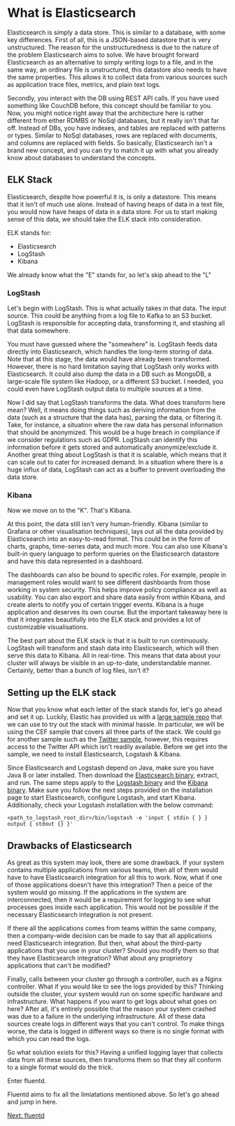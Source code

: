 # What is Elasticsearch

Elasticsearch is simply a data store. This is similar to a database, with some key differences. First of all, this is a JSON-based datastore that is very unstructured. The reason for the unstructuredness is due to the nature of the problem Elasticsearch aims to solve. We have brought forward Elasticsearch as an alternative to simply writing logs to a file, and in the same way, an ordinary file is unstructured, this datastore also needs to have the same properties. This allows it to collect data from various sources such as application trace files, metrics, and plain text logs.

Secondly, you interact with the DB using REST API calls. If you have used something like CouchDB before, this concept should be familiar to you. Now, you might notice right away that the architecture here is rather different from either RDMBS or NoSql databases, but it really isn't that far off. Instead of DBs, you have indexes, and tables are replaced with patterns or types. Similar to NoSql databases, rows are replaced with documents, and columns are replaced with fields. So basically, Elasticsearch isn't a brand new concept, and you can try to match it up with what you already know about databases to understand the concepts.

## ELK Stack

Elasticsearch, despite how powerful it is, is only a datastore. This means that it isn't of much use alone. Instead of having heaps of data in a text file, you would now have heaps of data in a data store. For us to start making sense of this data, we should take the ELK stack into consideration. 

ELK stands for: 
- Elasticsearch
- LogStash
- Kibana

We already know what the "E" stands for, so let's skip ahead to the "L"

### LogStash

Let's begin with LogStash. This is what actually takes in that data. The input source. This could be anything from a log file to Kafka to an S3 bucket. LogStash is responsible for accepting data, transforming it, and stashing all that data somewhere. 

You must have guessed where the "somewhere" is. LogStash feeds data directly into Elasticsearch, which handles the long-term storing of data. Note that at this stage, the data would have already been transformed. However, there is no hard limitation saying that LogStash only works with Elasticsearch. It could also dump the data in a DB such as MongoDB, a large-scale file system like Hadoop, or a different S3 bucket. I needed, you could even have LogStash output data to multiple sources at a time.

Now I did say that LogStash transforms the data. What does transform here mean? Well, it means doing things such as deriving information from the data (such as a structure that the data has), parsing the data, or filtering it. Take, for instance, a situation where the raw data has personal information that should be anonymized. This would be a huge breach in compliance if we consider regulations such as GDPR. LogStash can identify this information before it gets stored and automatically anonymize/exclude it. Another great thing about LogStash is that it is scalable, which means that it can scale out to cater for increased demand. In a situation where there is a huge influx of data, LogStash can act as a buffer to prevent overloading the data store.

### Kibana

Now we move on to the "K". That's Kibana.

At this point, the data still isn't very human-friendly. Kibana (similar to Grafana or other visualisation techniques), lays out all the data provided by Elasticsearch into an easy-to-read format. This could be in the form of charts, graphs, time-series data, and much more. You can also use Kibana's built-in query language to perform queries on the Elasticsearch datastore and have this data represented in a dashboard.

The dashboards can also be bound to specific roles. For example, people in management roles would want to see different dashboards from those working in system security. This helps improve policy compliance as well as usability. You can also export and share data easily from within Kibana, and create alerts to notify you of certain trigger events. Kibana is a huge application and deserves its own course. But the important takeaway here is that it integrates beautifully into the ELK stack and provides a lot of customizable visualisations.

The best part about the ELK stack is that it is built to run continuously. LogStash will transform and stash data into Elasticsearch, which will then serve this data to Kibana. All in real-time. This means that data about your cluster will always be visible in an up-to-date, understandable manner. Certainly, better than a bunch of log files, isn't it?

## Setting up the ELK stack

Now that you know what each letter of the stack stands for, let's go ahead and set it up. Luckily, Elastic has provided us with a [large sample repo](https://github.com/elastic/examples) that we can use to try out the stack with minimal hassle. In particular, we will be using the CEF sample that covers all three parts of the stack. We could go for another sample such as the [Twitter sample](https://github.com/elastic/examples/tree/master/Common%20Data%20Formats/twitter), however, this requires access to the Twitter API which isn't readily available. Before we get into the sample, we need to install Elasticsearch, Logstash & Kibana.

Since Elasticsearch and Logstash depend on Java, make sure you have Java 8 or later installed. Then download the [Elasticsearch binary](https://www.elastic.co/downloads/elasticsearch), extract, and run. The same steps apply to the [Logstash binary](https://www.elastic.co/downloads/logstash) and the [Kibana binary](https://www.elastic.co/downloads/kibana). Make sure you follow the next steps provided on the installation page to start Elasticsearch, configure Logstash, and start Kibana. Additionally, check your Logstash installation with the below command:

```
<path_to_logstash_root_dir>/bin/logstash -e 'input { stdin { } } output { stdout {} }'
```

## Drawbacks of Elasticsearch

As great as this system may look, there are some drawback. If your system contains multiple applications from various teams, then all of them would have to have Elasticsearch integration for all this to work. Now, what if one of those applications doesn't have this integration? Then a peice of the system would go missing. If the applications in the system are interconnected, then it would be a requirement for logging to see what processes goes inside each application. This would not be possible if the necessary Elasticsearch integration is not present.

If there all the applications comes from teams within the same company, then a company-wide decision can be made to say that all applications need Elasticsearch integration. But then, what about the third-party applications that you use in your cluster? Should you modify them so that they have Elasticsearch integration? What about any proprietory applications that can't be modified?

Finally, calls between your cluster go through a controller, such as a Nginx controller. What if you would like to see the logs provided by this? Thinking outside the cluster, your system would run on some specific hardware and infrastructure. What happens if you want to get logs about what goes on here? After all, it's entirely possible that the reason your system crashed was due to a failure in the underlying infrastructure. All of these data sources create logs in different ways that you can't control. To make things worse, the data is logged in different ways so there is no single format with which you can read the logs.

So what solution exists for this? Having a unified logging layer that collects data from all these sources, then transforms them so that they all conform to a single format would do the trick.

Enter fluentd.

Fluentd aims to fix all the limiatations mentioned above. So let's go ahead and jump in here.

[Next: fluentd](./fluentd.md)